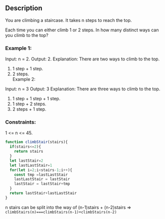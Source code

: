 ## Description
You are climbing a staircase. It takes n steps to reach the top.

Each time you can either climb 1 or 2 steps. In how many distinct ways can you climb to the top?

 

### Example 1:

Input: n = 2. 
Output: 2. 
Explanation: There are two ways to climb to the top.  
1. 1 step + 1 step. 
2. 2 steps.   
Example 2:

Input: n = 3
Output: 3
Explanation: There are three ways to climb to the top.  
1. 1 step + 1 step + 1 step. 
2. 1 step + 2 steps. 
3. 2 steps + 1 step. 
 

### Constraints:  

1 <= n <= 45. 

```js
function climbStair(stairs){
  if(stairs<=2){
    return stairs
  }
  let lastStair=2
  let lastLastStair=1
  for(let i=2;i<stairs-1;i++){
    const tmp =lastLastStair
    lastLastStair = lastStair
    lastStair = lastStair+tmp
  }
  return lastStair+lastLastStair
}
```


n stairs can be split into the way of (n-1)stairs + (n-2)stairs => `climbStairs(n)===climbStairs(n-1)+climbStairs(n-2)`
